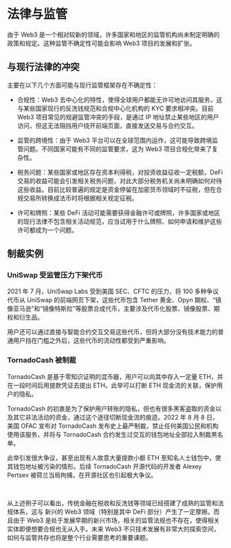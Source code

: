 # 法律与监管

由于 Web3 是一个相对较新的领域，许多国家和地区的监管机构尚未制定明确的政策和规定。这种监管不确定性可能会影响 Web3 项目的发展和扩张。

## 与现行法律的冲突

主要在以下几个方面可能与现行监管框架存在不确定性：

- 合规性：Web3 去中心化的特性，使得全球用户都能无许可地访问其服务，这与某些国家现行的反洗钱规范和合规中心化机构的 KYC 要求相冲突。目前 Web3 项目常见的规避监管冲突的手段，是通过 IP 地址禁止某些地区的用户访问，但这无法阻挡用户绕开前端页面，直接发送交易与合约交互。

- 监管的跨境性：由于 Web3 平台可以在全球范围内运作，这可能导致跨境监管问题。不同国家可能有不同的监管要求，这为 Web3 项目合规化带来了复杂性。

- 税务问题：某些国家或地区存在资本利得税，对投资收益征收一定税额，DeFi 交易的收益可能会引发相关税务问题，对此大部分税务机关尚未明确如何对待这些收益。目前比较普遍的规定是资金停留在加密货币领域时不征税，但在合规交易所转换成法币时将根据相关规定征税。

- 许可和牌照：某些 DeFi 活动可能需要获得金融许可或牌照，许多国家或地区的现行法律不包含相关活动规范，应当试用于什么牌照、如何申请和维护这些许可都成为一个问题。

## 制裁实例

### UniSwap 受监管压力下架代币
2021 年 7 月，UniSwap Labs 受到美国 SEC、CFTC 的压力，将 100 多种争议代币从 UniSwap 的前端网页下架，这些代币包含 Tether 黄金、Opyn 期权、“镜像亚马逊”和“镜像特斯拉”等股票合成代币，主要涉及代币化股票、镜像股票、期权和衍生品。

用户还可以通过直接与智能合约交互交易这些代币，但将大部分没有技术能力的普通用户挡在门槛之外后，这些代币的流动性都受到严重影响。

### TornadoCash 被制裁

TornadoCash 是基于零知识证明的混币器，用户可以向其中存入一定量 ETH，并在一段时间后用提款凭证去提出 ETH，此举可以打断 ETH 现金流的关联，保护用户的隐私。

TornadoCash 的初衷是为了保护用户转账的隐私，但也有很多黑客盗取的资金以及其它非法活动的资金，通过这个途径切断现金流的痕迹。2022 年 8 月 8 日，美国 OFAC 宣布对 TornadoCash 发布史上最严制裁，禁止任何美国公民和机构使用该服务，并将与 TornadoCash 合约发生过交互的钱包地址全部拉入制裁黑名单。

此举引发很大争议，甚至出现有人故意大量提款小额 ETH 至知名人士钱包中，使其钱包地址被污染的情形。后续 TornadoCash 开源代码的开发者 Alexey Pertsev 被荷兰当局拘捕，在开源社区也引起极大争议。

&nbsp;

从上述例子可以看出，传统金融在税收和反洗钱等领域已经搭建了成熟的监管和法规体系，这与 新兴的 Web3 领域（特别是其中 DeFi 部分）产生了一定摩擦。而且由于 Web3 是处于发展早期的新兴市场，相关的监管法规也不存在，使得相关实体即便想要合规也无从入手。未来 Web3 不只技术发展有非常大的探索空间，如何与监管共存也将是整个行业需要思考的重要课题。

